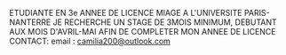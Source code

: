 ETUDIANTE EN 3e ANNEE DE LICENCE MIAGE A L'UNIVERSITE PARIS-NANTERRE
JE RECHERCHE UN STAGE DE 3MOIS MINIMUM, DEBUTANT AUX MOIS D'AVRIL-MAI AFIN DE COMPLETER MON ANNEE DE LICENCE
CONTACT: email : camilia200@outlook.com
